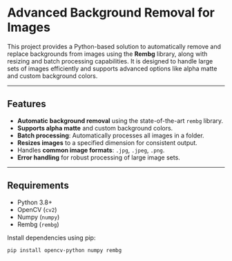 # Advanced Background Removal for Images

This project provides a Python-based solution to automatically remove and replace backgrounds from images using the **Rembg** library, along with resizing and batch processing capabilities. It is designed to handle large sets of images efficiently and supports advanced options like alpha matte and custom background colors.

---

## Features

- **Automatic background removal** using the state-of-the-art `rembg` library.
- **Supports alpha matte** and custom background colors.
- **Batch processing**: Automatically processes all images in a folder.
- **Resizes images** to a specified dimension for consistent output.
- Handles **common image formats**: `.jpg`, `.jpeg`, `.png`.
- **Error handling** for robust processing of large image sets.

---

## Requirements

- Python 3.8+
- OpenCV (`cv2`)
- Numpy (`numpy`)
- Rembg (`rembg`)

Install dependencies using pip:

```bash
pip install opencv-python numpy rembg
